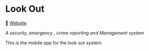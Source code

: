# Look Out

🚀️  [Website](https://sites.google.com/view/lookout-fp/) 

*A security, emergency , crime reporting and Management system*

This is the mobile app for the look out system.

